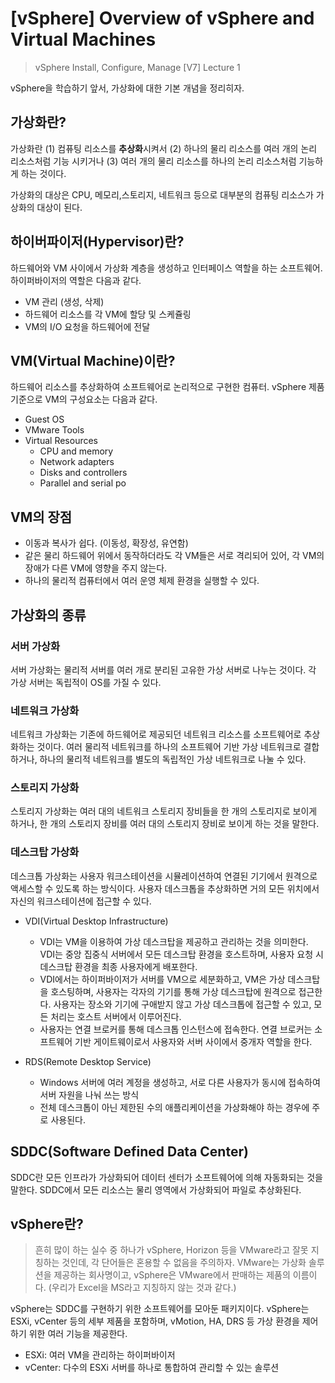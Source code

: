 # [vSphere] Overview of vSphere and Virtual Machines

> vSphere Install, Configure, Manage [V7] Lecture 1

vSphere을 학습하기 앞서, 가상화에 대한 기본 개념을 정리히자.

## 가상화란?
 가상화란 (1) 컴퓨팅 리소스를 **추상화**시켜서 (2) 하나의 물리 리소스를 여러 개의 논리 리소스처럼 기능 시키거나 (3) 여러 개의 물리 리소스를 하나의 논리 리소스처럼 기능하게 하는 것이다.
 
 가상화의 대상은 CPU, 메모리,스토리지, 네트워크 등으로 대부분의 컴퓨팅 리소스가 가상화의 대상이 된다.

## 하이버파이저(Hypervisor)란?
 하드웨어와 VM 사이에서 가상화 계층을 생성하고 인터페이스 역할을 하는 소프트웨어. 하이퍼바이저의 역할은 다음과 같다.
 - VM 관리 (생성, 삭제)
 - 하드웨어 리소스를 각 VM에 할당 및 스케쥴링
 - VM의 I/O 요청을 하드웨어에 전달
 
 ## VM(Virtual Machine)이란?
 하드웨어 리소스를 추상화하여 소프트웨어로 논리적으로 구현한 컴퓨터. vSphere 제품 기준으로 VM의 구성요소는 다음과 같다.
 - Guest OS
 - VMware Tools
 - Virtual Resources
    - CPU and memory
    - Network adapters
    - Disks and controllers
    - Parallel and serial po

## VM의 장점
- 이동과 복사가 쉽다. (이동성, 확장성, 유연함)
- 같은 물리 하드웨어 위에서 동작하더라도 각 VM들은 서로 격리되어 있어, 각 VM의 장애가 다른 VM에 영향을 주지 않는다.
- 하나의 물리적 컴퓨터에서 여러 운영 체제 환경을 실행할 수 있다.

## 가상화의 종류
### 서버 가상화
서버 가상화는 물리적 서버를 여러 개로 분리된 고유한 가상 서버로 나누는 것이다. 각 가상 서버는 독립적이 OS를 가질 수 있다.
### 네트워크 가상화
네트워크 가상화는 기존에 하드웨어로 제공되던 네트워크 리소스를 소프트웨어로 추상화하는 것이다. 여러 물리적 네트워크를 하나의 소프트웨어 기반 가상 네트워크로 결합하거나, 하나의 물리적 네트워크를 별도의 독립적인 가상 네트워크로 나눌 수 있다.
### 스토리지 가상화
스토리지 가상화는 여러 대의 네트워크 스토리지 장비들을 한 개의 스토리지로 보이게 하거나, 한 개의 스토리지 장비를 여러 대의 스토리지 장비로 보이게 하는 것을 말한다.
### 데스크탑 가상화
데스크톱 가상화는 사용자 워크스테이션을 시뮬레이션하여 연결된 기기에서 원격으로 액세스할 수 있도록 하는 방식이다. 사용자 데스크톱을 추상화하면 거의 모든 위치에서 자신의 워크스테이션에 접근할 수 있다.
- VDI(Virtual Desktop Infrastructure)
    - VDI는 VM을 이용하여 가상 데스크탑을 제공하고 관리하는 것을 의미한다. VDI는 중앙 집중식 서버에서 모든 데스크탑 환경을 호스트하며, 사용자 요청 시 데스크탑 환경을 최종 사용자에게 배포한다. 
    - VDI에서는 하이퍼바이저가 서버를 VM으로 세분화하고, VM은 가상 데스크탑을 호스팅하며, 사용자는 각자의 기기를 통해 가상 데스크탑에 원격으로 접근한다. 사용자는 장소와 기기에 구애받지 않고 가상 데스크톱에 접근할 수 있고, 모든 처리는 호스트 서버에서 이루어진다.
    - 사용자는 연결 브로커를 통해 데스크톱 인스턴스에 접속한다. 연결 브로커는 소프트웨어 기반 게이트웨이로서 사용자와 서버 사이에서 중개자 역할을 한다.

- RDS(Remote Desktop Service)
    - Windows 서버에 여러 계정을 생성하고, 서로 다른 사용자가 동시에 접속하여 서버 자원을 나눠 쓰는 방식
    - 전체 데스크톱이 아닌 제한된 수의 애플리케이션을 가상화해야 하는 경우에 주로 사용된다.

## SDDC(Software Defined Data Center)
SDDC란 모든 인프라가 가상화되어 데이터 센터가 소프트웨어에 의해 자동화되는 것을 말한다. SDDC에서 모든 리소스는 물리 영역에서 가상화되어 파일로 추상화된다.

## vSphere란?
 > 흔히 많이 하는 실수 중 하나가 vSphere, Horizon 등을 VMware라고 잘못 지칭하는 것인데, 각 단어들은 혼용할 수 없음을 주의하자. VMware는 가상화 솔루션을 제공하는 회사명이고, vSphere은 VMware에서 판매하는 제품의 이름이다. (우리가 Excel을 MS라고 지칭하지 않는 것과 같다.)

vSphere는 SDDC를 구현하기 위한 소프트웨어를 모아둔 패키지이다. vSphere는 ESXi, vCenter 등의 세부 제품을 포함하며, vMotion, HA, DRS 등 가상 환경을 제어하기 위한 여러 기능을 제공한다.

- ESXi: 여러 VM을 관리하는 하이퍼바이저
- vCenter: 다수의 ESXi 서버를 하나로 통합하여 관리할 수 있는 솔루션


